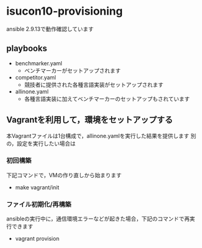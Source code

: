 # isucon10-provisioning

ansible 2.9.13で動作確認しています

## playbooks
- benchmarker.yaml
  - ベンチマーカーがセットアップされます
- competitor.yaml
  - 競技者に提供された各種言語実装がセットアップされます
- allinone.yaml
  - 各種言語実装に加えてベンチマーカーのセットアップもされています

## Vagrantを利用して，環境をセットアップする

本Vagrantファイルは1台構成で，allinone.yamlを実行した結果を提供します
別の，設定を実行したい場合は

### 初回構築
下記コマンドで，VMの作り直しから始まります
- make vagrant/init

### ファイル初期化/再構築
ansibleの実行中に，通信環境エラーなどが起きた場合，下記のコマンドで再実行できます
- vagrant provision


